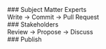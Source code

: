 ---
---

<div class="flow-block title" markdown="1">
### Subject Matter Experts
</div>

<div class="flow-block" markdown="1">
Write &rarr; Commit &rarr; Pull Request
</div>

<div class="flow-block title" markdown="1">
### Stakeholders
</div>

<div class="flow-block" markdown="1">
Review &rarr; Propose &rarr; Discuss
</div>

<div class="flow-block title" markdown="1">
### Publish
</div>
